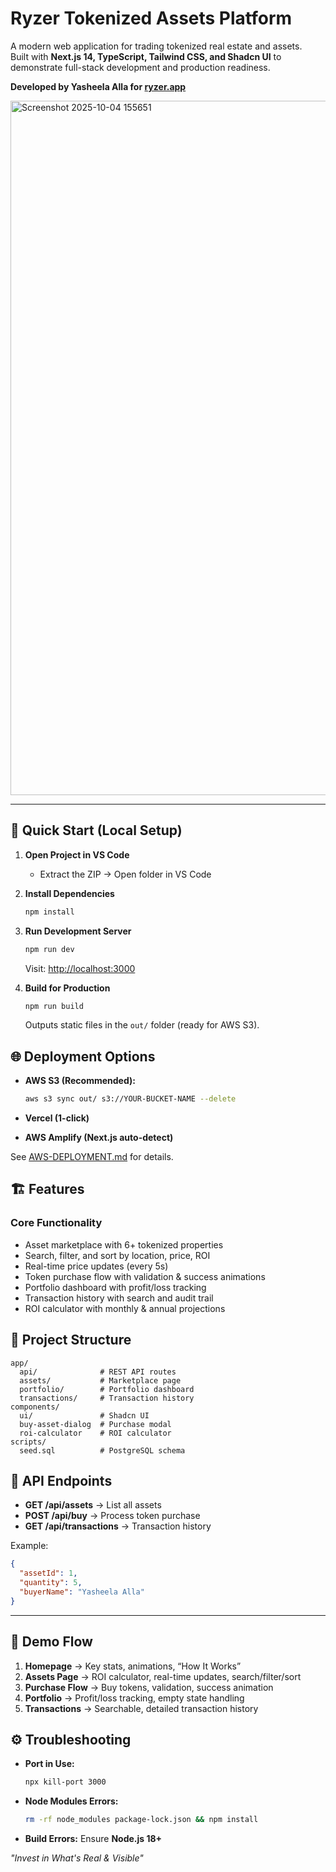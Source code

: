 # Ryzer Tokenized Assets Platform

A modern web application for trading tokenized real estate and assets.  
Built with **Next.js 14, TypeScript, Tailwind CSS, and Shadcn UI** to demonstrate full-stack development and production readiness.  

**Developed by Yasheela Alla for [ryzer.app](https://www.ryzer.app)**

<img width="1919" height="1111" alt="Screenshot 2025-10-04 155651" src="https://github.com/user-attachments/assets/7d259764-5114-49f6-8699-1d366c4a44d4" />

---

## 🚀 Quick Start (Local Setup)

1. **Open Project in VS Code**
   - Extract the ZIP → Open folder in VS Code

2. **Install Dependencies**
   ```bash
   npm install

3. **Run Development Server**

   ```bash
   npm run dev
   ```

   Visit: [http://localhost:3000](http://localhost:3000)

4. **Build for Production**

   ```bash
   npm run build
   ```

   Outputs static files in the `out/` folder (ready for AWS S3).


## 🌐 Deployment Options

* **AWS S3 (Recommended):**

  ```bash
  aws s3 sync out/ s3://YOUR-BUCKET-NAME --delete
  ```
* **Vercel (1-click)**
* **AWS Amplify (Next.js auto-detect)**

See [AWS-DEPLOYMENT.md](./AWS-DEPLOYMENT.md) for details.


## 🏗️ Features

### Core Functionality

* Asset marketplace with 6+ tokenized properties
* Search, filter, and sort by location, price, ROI
* Real-time price updates (every 5s)
* Token purchase flow with validation & success animations
* Portfolio dashboard with profit/loss tracking
* Transaction history with search and audit trail
* ROI calculator with monthly & annual projections

## 📂 Project Structure

```
app/
  api/              # REST API routes
  assets/           # Marketplace page
  portfolio/        # Portfolio dashboard
  transactions/     # Transaction history
components/
  ui/               # Shadcn UI
  buy-asset-dialog  # Purchase modal
  roi-calculator    # ROI calculator
scripts/
  seed.sql          # PostgreSQL schema
```

## 📡 API Endpoints

* **GET /api/assets** → List all assets
* **POST /api/buy** → Process token purchase
* **GET /api/transactions** → Transaction history

Example:

```json
{
  "assetId": 1,
  "quantity": 5,
  "buyerName": "Yasheela Alla"
}
```

---

## 🎯 Demo Flow

1. **Homepage** → Key stats, animations, “How It Works”
2. **Assets Page** → ROI calculator, real-time updates, search/filter/sort
3. **Purchase Flow** → Buy tokens, validation, success animation
4. **Portfolio** → Profit/loss tracking, empty state handling
5. **Transactions** → Searchable, detailed transaction history


## ⚙️ Troubleshooting

* **Port in Use:**

  ```bash
  npx kill-port 3000
  ```
* **Node Modules Errors:**

  ```bash
  rm -rf node_modules package-lock.json && npm install
  ```
* **Build Errors:** Ensure **Node.js 18+**


*"Invest in What's Real & Visible"*

